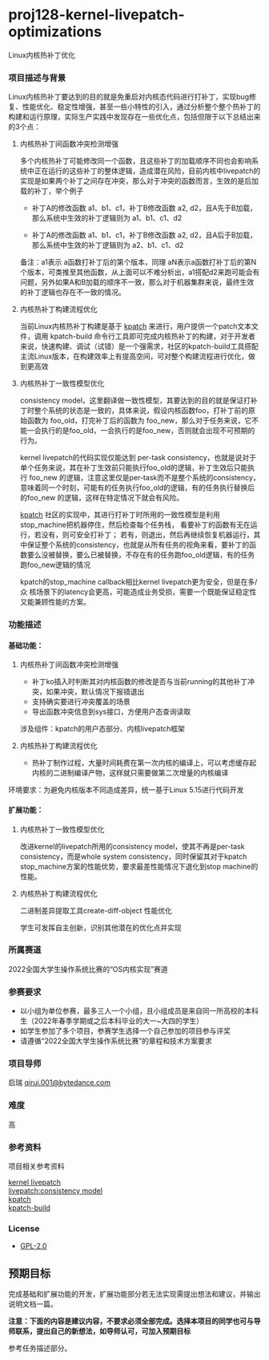 # proj128-kernel-livepatch-optimizations
Linux内核热补丁优化

### 项目描述与背景

Linux内核热补丁要达到的目的就是免重启对内核态代码进行打补丁，实现bug修复、性能优化、稳定性增强，甚至一些小特性的引入，通过分析整个整个热补丁的构建和运行原理，实际生产实践中发现存在一些优化点，包括但限于以下总结出来的3个点：

1. 内核热补丁间函数冲突检测增强  

	多个内核热补丁可能修改同一个函数，且这些补丁的加载顺序不同也会影响系统中正在运行的这些补丁的整体逻辑，造成潜在风险，目前内核中livepatch的实现是如果两个补丁之间存在冲突，那么对于冲突的函数而言，生效的是后加载的补丁，举个例子 


	* 补丁A的修改函数 a1、b1、c1，补丁B修改函数 a2, d2，且A先于B加载，那么系统中生效的补丁逻辑则为  a1、b1、c1、d2

	* 补丁A的修改函数 a1、b1、c1，补丁B修改函数 a2, d2，且A后于B加载，那么系统中生效的补丁逻辑则为  a2、b1、c1、d2

	备注：a1表示 a函数打补丁后的第个版本，同理 aN表示a函数打补丁后的第N个版本，可类推至其他函数，从上面可以不难分析出，a1搭配d2来跑可能会有问题，另外如果A和B加载的顺序不一致，那么对于机器集群来说，最终生效的补丁逻辑也存在不一致的情况。


2. 内核热补丁构建流程优化

	当前Linux内核热补丁构建是基于 [kpatch](https://github.com/dynup/kpatch) 来进行，用户提供一个patch文本文件，调用 kpatch-build 命令行工具即可完成内核热补丁的构建，对于开发者来说，快速构建、调试（试错）是一个强需求，社区的kpatch-build工具搭配主流Linux版本，在构建效率上有提高空间，可对整个构建流程进行优化，做到更高效

3. 内核热补丁一致性模型优化

	consistency model，这里翻译做一致性模型，其要达到的目的就是保证打补丁时整个系统的状态是一致的，具体来说，假设内核函数foo，打补丁前的原始函数为 foo\_old，打完补丁后的函数为 foo\_new，那么对于任务来说，它不能一会执行的是foo\_old，一会执行的是foo\_new，否则就会出现不可预期的行为。

	kernel livepatch的代码实现仅能达到 per-task consistency，也就是说对于单个任务来说，其在补丁生效前只能执行foo\_old的逻辑，补丁生效后只能执行 foo\_new 的逻辑，注意这里仅是per-task而不是整个系统的consistency，意味着同一个时刻，可能有的任务执行foo\_old的逻辑，有的任务执行替换后的foo\_new 的逻辑，这样在特定情况下就会有风险。

	[kpatch](https://github.com/dynup/kpatch)  社区的实现中，其进行打补丁时所用的一致性模型是利用 stop_machine把机器停住，然后检查每个任务栈， 看要补丁的函数有无在运行，若没有，则可安全打补丁； 若有，则退出，然后再继续恢复机器运行，其中保证整个系统的consistency，也就是从所有任务的视角来看，要补丁的函数要么没被替换，要么已被替换，不存在有的任务跑foo\_old逻辑，有的任务跑foo\_new逻辑的情况

	kpatch的stop_machine callback相比kernel livepatch更为安全，但是在多/众 核场景下的latency会更高，可能造成业务受损，需要一个既能保证稳定性又能兼顾性能的方案。



### 功能描述

#### 基础功能：
1. 内核热补丁间函数冲突检测增强

	* 补丁ko插入时判断其对内核函数的修改是否与当前running的其他补丁冲突，如果冲突，默认情况下报错退出
	* 支持确实要进行冲突覆盖的场景
	* 导出函数冲突信息到sys接口，方便用户态查询读取 
	
	涉及组件：kpatch的用户态部分、内核livepatch框架

2. 内核热补丁构建流程优化

	* 热补丁制作过程，大量时间耗费在第一次内核的编译上，可以考虑缓存起内核的二进制编译产物，这样就只需要做第二次增量的内核编译

环境要求：为避免内核版本不同造成差异，统一基于Linux 5.15进行代码开发

#### 扩展功能：

1. 内核热补丁一致性模型优化

	改进kernel的livepatch所用的consistency model，使其不再是per-task consistency，而是whole system consistency，同时保留其对于kpatch stop_machine方案的性能优势，要求最差性能情况下退化到stop machine的性能。

2. 内核热补丁构建流程优化

	二进制差异提取工具create-diff-object 性能优化

	学生可发挥自主创新，识别其他潜在的优化点并实现



### 所属赛道

2022全国大学生操作系统比赛的“OS内核实现”赛道



### 参赛要求

- 以小组为单位参赛，最多三人一个小组，且小组成员是来自同一所高校的本科生（2022年春季学期或之后本科毕业的大一~大四的学生）
- 如学生参加了多个项目，参赛学生选择一个自己参加的项目参与评奖
- 请遵循“2022全国大学生操作系统比赛”的章程和技术方案要求



### 项目导师
启瑞 qirui.001@bytedance.com




### 难度

高


### 参考资料

项目相关参考资料

[kernel livepatch](https://www.kernel.org/doc/html/latest/livepatch/livepatch.html)  
[livepatch:consistency model](https://lwn.net/Articles/632582/)  
[kpatch](https://github.com/dynup/kpatch)   
[kpatch-build](https://github.com/dynup/kpatch/blob/master/kpatch-build/kpatch-build)  

### License

* [GPL-2.0](https://opensource.org/licenses/GPL-2.0)



## 预期目标

完成基础和扩展功能的开发，扩展功能部分若无法实现需提出想法和建议，并输出说明文档一篇。

**注意：下面的内容是建议内容，不要求必须全部完成。选择本项目的同学也可与导师联系，提出自己的新想法，如导师认可，可加入预期目标**

参考任务描述部分。
